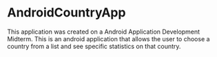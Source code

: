 # AndroidCountryApp
This application was created on a Android Application Development Midterm. This is an android application that allows the user to choose a country from a list and see specific statistics on that country.
